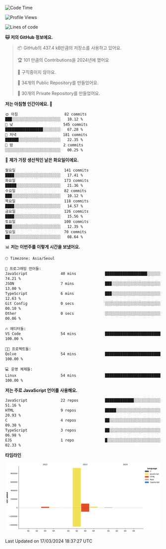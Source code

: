 <!--START_SECTION:waka-->
![Code Time](http://img.shields.io/badge/Code%20Time-53%20hrs%202%20mins-blue)

![Profile Views](http://img.shields.io/badge/Profile%20Views-0-blue)

![Lines of code](https://img.shields.io/badge/%EC%A0%80%EB%8A%94%20%EC%97%AC%ED%83%9C%EA%B9%8C%EC%A7%80%20-1.1%20million%20%EC%A4%84%EC%9D%98%20%EC%BD%94%EB%93%9C%EB%A5%BC%20%EC%9E%91%EC%84%B1%ED%96%88%EC%96%B4%EC%9A%94.-blue)

**🐱 저의 GitHub 정보에요.** 

> 📦 GitHub의 437.4 kB만큼의 저장소를 사용하고 있어요. 
 > 
> 🏆 101 만큼의 Contributions을 2024년에 했어요
 > 
> 🚫 구직중이지 않아요.
 > 
> 📜 34개의 Public Repository를 만들었어요. 
 > 
> 🔑 30개의 Private Repository를 만들었어요. 
 > 
**저는 아침형 인간이에요. 🐤** 

```text
🌞 아침                     82 commits          ███░░░░░░░░░░░░░░░░░░░░░░   10.12 % 
🌆 낮　                     545 commits         █████████████████░░░░░░░░   67.28 % 
🌃 저녁                     181 commits         ██████░░░░░░░░░░░░░░░░░░░   22.35 % 
🌙 밤　                     2 commits           ░░░░░░░░░░░░░░░░░░░░░░░░░   00.25 % 
```
📅 **제가 가장 생산적인 날은 화요일이에요.** 

```text
월요일                      141 commits         ████░░░░░░░░░░░░░░░░░░░░░   17.41 % 
화요일                      173 commits         █████░░░░░░░░░░░░░░░░░░░░   21.36 % 
수요일                      82 commits          ███░░░░░░░░░░░░░░░░░░░░░░   10.12 % 
목요일                      118 commits         ████░░░░░░░░░░░░░░░░░░░░░   14.57 % 
금요일                      126 commits         ████░░░░░░░░░░░░░░░░░░░░░   15.56 % 
토요일                      100 commits         ███░░░░░░░░░░░░░░░░░░░░░░   12.35 % 
일요일                      70 commits          ██░░░░░░░░░░░░░░░░░░░░░░░   08.64 % 
```


📊 **저는 이번주를 이렇게 시간을 보냈어요.** 

```text
🕑︎ Timezone: Asia/Seoul

💬 프로그래밍 언어들: 
JavaScript               40 mins             ███████████████████░░░░░░   74.21 % 
JSON                     7 mins              ███░░░░░░░░░░░░░░░░░░░░░░   13.00 % 
TypeScript               6 mins              ███░░░░░░░░░░░░░░░░░░░░░░   12.63 % 
Git Config               0 secs              ░░░░░░░░░░░░░░░░░░░░░░░░░   00.10 % 
Other                    0 secs              ░░░░░░░░░░░░░░░░░░░░░░░░░   00.06 % 

🔥 에디터들: 
VS Code                  54 mins             █████████████████████████   100.00 % 

🐱‍💻 프로젝트들: 
Qolve                    54 mins             █████████████████████████   100.00 % 

💻 운영 체제들: 
Linux                    54 mins             █████████████████████████   100.00 % 
```

**저는 주로 JavaScript 언어를 사용해요.** 

```text
JavaScript               22 repos            █████████████░░░░░░░░░░░░   51.16 % 
HTML                     9 repos             █████░░░░░░░░░░░░░░░░░░░░   20.93 % 
C                        4 repos             ██░░░░░░░░░░░░░░░░░░░░░░░   09.30 % 
TypeScript               3 repos             ██░░░░░░░░░░░░░░░░░░░░░░░   06.98 % 
EJS                      1 repo              █░░░░░░░░░░░░░░░░░░░░░░░░   02.33 % 
```



**타임라인**

![Lines of Code chart](https://raw.githubusercontent.com/project-dy/project-dy/main/assets/bar_graph.png)


 Last Updated on 17/03/2024 18:37:27 UTC
<!--END_SECTION:waka-->
